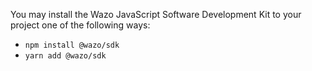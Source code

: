 You may install the Wazo JavaScript Software Development Kit to your project one of the following ways:
* `npm install @wazo/sdk`
* `yarn add @wazo/sdk`